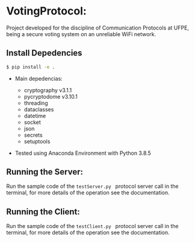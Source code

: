 # VotingProtocol:
Project developed for the discipline of Communication Protocols at UFPE, being a secure voting system on an unreliable WiFi network.

## Install Depedencies
```bash
$ pip install -e .
```
- Main depedencias:
  -   cryptography v3.1.1
  -   pycryptodome v3.10.1
  -   threading
  -   dataclasses
  -   datetime
  -   socket
  -   json
  -   secrets
  -   setuptools

- Tested using Anaconda Environment with Python 3.8.5
 
## Running the Server:
Run the sample code of the ```testServer.py ``` protocol server call in the terminal, for more details of the operation see the documentation.
## Running the Client:
Run the sample code of the  ```testClient.py ``` protocol server call in the terminal, for more details of the operation see the documentation.
